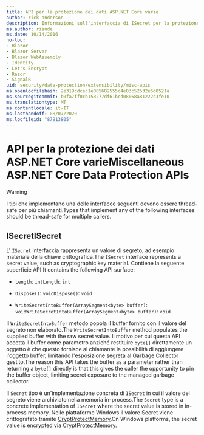 ```yaml
---
title: API per la protezione dei dati ASP.NET Core varie
author: rick-anderson
description: Informazioni sull'interfaccia di ISecret per la protezione dei dati ASP.NET Core.
ms.author: riande
ms.date: 10/14/2016
no-loc:
- Blazor
- Blazor Server
- Blazor WebAssembly
- Identity
- Let's Encrypt
- Razor
- SignalR
uid: security/data-protection/extensibility/misc-apis
ms.openlocfilehash: 2e319cdcec1e005682555c4e03c52632e6d8521a
ms.sourcegitcommit: b0fa7ff0cb158277df61bcd08058a81222c3fe10
ms.translationtype: MT
ms.contentlocale: it-IT
ms.lasthandoff: 08/07/2020
ms.locfileid: "87913805"
---
```

# <a name="miscellaneous-aspnet-core-data-protection-apis"></a><span data-ttu-id="ceb58-103">API per la protezione dei dati ASP.NET Core varie</span><span class="sxs-lookup"><span data-stu-id="ceb58-103">Miscellaneous ASP.NET Core Data Protection APIs</span></span>

<a name="data-protection-extensibility-mics-apis"></a>

>[!WARNING]
> <span data-ttu-id="ceb58-104">I tipi che implementano una delle interfacce seguenti devono essere thread-safe per più chiamanti.</span><span class="sxs-lookup"><span data-stu-id="ceb58-104">Types that implement any of the following interfaces should be thread-safe for multiple callers.</span></span>

## <a name="isecret"></a><span data-ttu-id="ceb58-105">ISecret</span><span class="sxs-lookup"><span data-stu-id="ceb58-105">ISecret</span></span>

<span data-ttu-id="ceb58-106">L' `ISecret` interfaccia rappresenta un valore di segreto, ad esempio materiale della chiave crittografica.</span><span class="sxs-lookup"><span data-stu-id="ceb58-106">The `ISecret` interface represents a secret value, such as cryptographic key material.</span></span> <span data-ttu-id="ceb58-107">Contiene la seguente superficie API:</span><span class="sxs-lookup"><span data-stu-id="ceb58-107">It contains the following API surface:</span></span>

* <span data-ttu-id="ceb58-108">`Length`: `int`</span><span class="sxs-lookup"><span data-stu-id="ceb58-108">`Length`: `int`</span></span>

* <span data-ttu-id="ceb58-109">`Dispose()`: `void`</span><span class="sxs-lookup"><span data-stu-id="ceb58-109">`Dispose()`: `void`</span></span>

* <span data-ttu-id="ceb58-110">`WriteSecretIntoBuffer(ArraySegment<byte> buffer)`: `void`</span><span class="sxs-lookup"><span data-stu-id="ceb58-110">`WriteSecretIntoBuffer(ArraySegment<byte> buffer)`: `void`</span></span>

<span data-ttu-id="ceb58-111">Il `WriteSecretIntoBuffer` metodo popola il buffer fornito con il valore del segreto non elaborato.</span><span class="sxs-lookup"><span data-stu-id="ceb58-111">The `WriteSecretIntoBuffer` method populates the supplied buffer with the raw secret value.</span></span> <span data-ttu-id="ceb58-112">Il motivo per cui questa API accetta il buffer come parametro anziché restituire `byte[]` direttamente un oggetto è che questo fornisce al chiamante la possibilità di aggiungere l'oggetto buffer, limitando l'esposizione segreta al Garbage Collector gestito.</span><span class="sxs-lookup"><span data-stu-id="ceb58-112">The reason this API takes the buffer as a parameter rather than returning a `byte[]` directly is that this gives the caller the opportunity to pin the buffer object, limiting secret exposure to the managed garbage collector.</span></span>

<span data-ttu-id="ceb58-113">Il `Secret` tipo è un'implementazione concreta di `ISecret` in cui il valore del segreto viene archiviato nella memoria in-process.</span><span class="sxs-lookup"><span data-stu-id="ceb58-113">The `Secret` type is a concrete implementation of `ISecret` where the secret value is stored in in-process memory.</span></span> <span data-ttu-id="ceb58-114">Nelle piattaforme Windows il valore Secret viene crittografato tramite [CryptProtectMemory](/windows/win32/api/dpapi/nf-dpapi-cryptprotectmemory).</span><span class="sxs-lookup"><span data-stu-id="ceb58-114">On Windows platforms, the secret value is encrypted via [CryptProtectMemory](/windows/win32/api/dpapi/nf-dpapi-cryptprotectmemory).</span></span>
